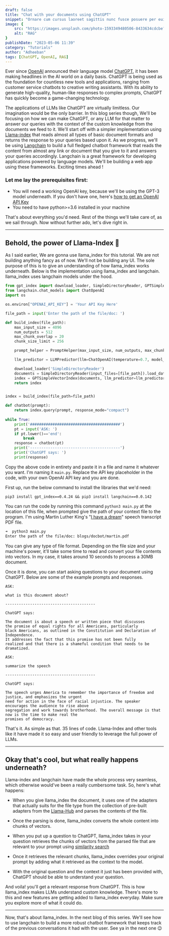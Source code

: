 ```yaml
---
draft: false
title: "Chat with your documents using ChatGPT"
snippet: "Ornare cum cursus laoreet sagittis nunc fusce posuere per euismod dis vehicula a, semper fames lacus maecenas dictumst pulvinar neque enim non potenti. Torquent hac sociosqu eleifend potenti."
image: {
    src: "https://images.unsplash.com/photo-1593349480506-8433634cdcbe?q=80&w=2940&auto=format&fit=crop&w=430&h=240",
    alt: "RAG"
}
publishDate: "2023-05-06 11:39"
category: "Tutorials"
author: "Adheeban"
tags: [ChatGPT, OpenAI, RAG]
---
```


Ever since [OpenAI](https://openai.com/) announced their language model [ChatGPT](https://openai.com/blog/chatgpt), it has been making headlines in the AI world on a daily basis. ChatGPT is being used as the foundation for countless new tools and applications, ranging from customer service chatbots to creative writing assistants. With its ability to generate high-quality, human-like responses to complex prompts, ChatGPT has quickly become a game-changing technology. 

The applications of LLMs like ChatGPT are virtually limitless. Our imagination would be the only barrier. In this blog series though, We'll be focusing on how we can make ChatGPT, or any LLM for that matter to answer our queries with the context of the custom knowledge from the documents we feed to it. We'll start off with a simpler implementation using [Llama-index](https://github.com/jerryjliu/llama_index) that reads almost all types of basic document formats and returns the response to your queries based upon it. As we progress, we'll be using [Langchain](https://python.langchain.com/en/latest/index.html) to build a full fledged chatbot framework that reads the content from almost any link or document that you give to it and answers your queries accordingly. Langchain is a great framework for developing applications powered by language models. We'll be building a web app using these frameworks. Exciting times ahead !

### Let me lay the **prerequisites** first:
- You will need a working OpenAI key, because we'll be using the GPT-3 model underneath. If you don't have one, here's [how to get an OpenAI API Key](https://www.howtogeek.com/885918/how-to-get-an-openai-api-key/)
- You need to have python>=3.6 installed in your machine

That's about everything you'd need. Rest of the things we'll take care of, as we sail through. Now without further ado, let's dive right in.

---

## Behold, the power of Llama-Index :llama:

As I said earlier, We are gonna use llama_index for this tutorial. We are not building anything fancy as of now. We'll not be building any UI. The sole purpose of this is to give an understanding of how llama_index works underneath. Below is the implementation using llama_index and langchain. llama_index uses langchain models under the hood.
```python
from gpt_index import download_loader, SimpleDirectoryReader, GPTSimpleVectorIndex, LLMPredictor, PromptHelper
from langchain.chat_models import ChatOpenAI
import os

os.environ["OPENAI_API_KEY"] = 'Your API Key Here'

file_path = input('Enter the path of the file/doc: ')

def build_index(file_path):
    max_input_size = 4096
    num_outputs = 512
    max_chunk_overlap = 20
    chunk_size_limit = 256

    prompt_helper = PromptHelper(max_input_size, num_outputs, max_chunk_overlap, chunk_size_limit=chunk_size_limit)

    llm_predictor = LLMPredictor(llm=ChatOpenAI(temperature=0.7, model_name="gpt-3.5-turbo", max_tokens=num_outputs))

    download_loader('SimpleDirectoryReader')
    documents = SimpleDirectoryReader(input_files=[file_path]).load_data()
    index = GPTSimpleVectorIndex(documents, llm_predictor=llm_predictor, prompt_helper=prompt_helper)
    return index


index = build_index(file_path=file_path)

def chatbot(prompt):
    return index.query(prompt, response_mode="compact")
   
while True:
    print('########################################')
    pt = input('ASK: ')
    if pt.lower()=='end':
        break
    response = chatbot(pt)
    print('----------------------------------------')
    print('ChatGPT says: ')
    print(response)
```

Copy the above code in entirety and paste it in a file and name it whatever you want. I'm naming it `main.py`. Replace the API key placeholder in the code, with your own OpenAI API key and you are done.

First up, run the below command to install the libraries that we'd need:

```
pip3 install gpt_index==0.4.24 && pip3 install langchain==0.0.142
```

You can run the code by running this command `python3 main.py` at the location of this file, when prompted give the path of your context file to the program. I'm using Martin Luther King's "[I have a dream](https://www.btboces.org/Downloads/I%20Have%20a%20Dream%20by%20Martin%20Luther%20King%20Jr.pdf)" speech transcript PDF file.

```bash
➜  python3 main.py
Enter the path of the file/doc: blogs/docbot/martin.pdf
```

You can give any type of file format. Depending on the file
size and your machine's power, it'll take some time to read and convert your file contents into vectors. In my case, it takes around 10 seconds to process a 30MB document. 

Once it is done, you can start asking questions to your document using ChatGPT. Below are some of the example prompts and responses.

```
ASK: 

what is this document about?

----------------------------------------

ChatGPT says: 

The document is about a speech or written piece that discusses
the promise of equal rights for all Americans, particularly
black Americans, as outlined in the Constitution and Declaration of Independence.
It addresses the fact that this promise has not been fully
realized and that there is a shameful condition that needs to be dramatized.  
```

```
ASK: 

summarize the speech

----------------------------------------

ChatGPT says: 

The speech urges America to remember the importance of freedom and justice, and emphasizes the urgent
need for action in the face of racial injustice. The speaker encourages the audience to rise above 
segregation and work towards brotherhood. The overall message is that now is the time to make real the
promises of democracy. 
```

That's it. As simple as that. 35 lines of code. Llama-Index and other tools like it have made it so easy and user friendly to leverage the full power of LLMs.

---

## Okay that's cool, but what really happens underneath?

Llama-index and langchain have made the whole process very seamless, which otherwise would've been a really cumbersome task. So, here's what happens:

- When you give llama_index the document, it uses one of the adapters that actually suits for the file type from the collection of pre-built adapters from the [Llama-Hub](https://llamahub.ai/) and parses the contents of the file.

- Once the parsing is done, llama_index converts the whole content into chunks of vectors. 

- When you put up a question to ChatGPT, llama_index takes in your question retrieves the chunks of vectors from the parsed file that are relevant to your prompt using [similarity search](https://www.pinecone.io/learn/what-is-similarity-search/)

- Once it retrieves the relevant chunks, llama_index overrides your original prompt by adding what it retrieved as the context to the model. 

- With the original question and the context it just has been provided with, ChatGPT should be able to understand your question.

And voila! you'll get a relevant response from ChatGPT. This is how llama_index makes LLMs understand custom knowledge. There's more to this and new features are getting added to llama_index everyday. Make sure you explore more of what it could do.

---
Now, that's about llama_index. In the next blog of this series. We'll see how to use langchain to build a more robust chatbot framework that keeps track of the previous conversations it had with the user. See ya in the next one :wink:
